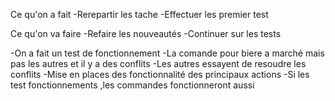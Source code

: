 Ce qu'on a fait
-Rerepartir les tache
-Effectuer les premier test

Ce qu'on va faire 
-Refaire les nouveautés
-Continuer sur les tests


-On a fait un test de fonctionnement
-La comande pour biere a marché mais pas les autres et il y a des conflits
-Les autres essayent de resoudre les conflits
-Mise en places des fonctionnalité des principaux actions
-Si les test fonctionnements ,les commandes fonctionneront aussi 
